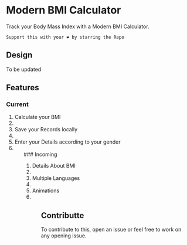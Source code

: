 # Modern BMI Calculator

Track your Body Mass Index with a Modern BMI Calculator.

`Support this with your ❤️ by starring the Repo`
## Design
To be updated



## Features


### Current
<ol>
  <li>Calculate your BMI<li/>
  <li>Save your Records locally<li/>
  <li>Enter your Details according to your gender<li/>
<ol/>
### Incoming
    
<ol>
  <li>Details About BMI<li/>
  <li>Multiple Languages<li/>
  <li>Animations<li/>
<ol/>

## Contributte
To contribute to this, open an issue or feel free to work on any opening issue.
 
